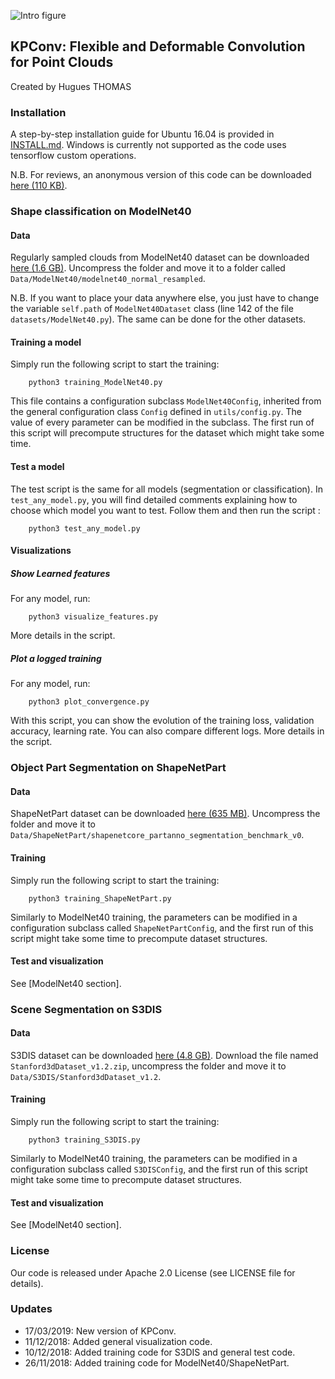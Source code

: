 
![Intro figure](https://github.com/HuguesTHOMAS/KPConv/doc/KPConv_intro.png)

## KPConv: Flexible and Deformable Convolution for Point Clouds

Created by Hugues THOMAS

### Installation

A step-by-step installation guide for Ubuntu 16.04 is provided in [INSTALL.md](./INSTALL.md). Windows is currently not supported as the code uses tensorflow custom operations.

N.B. For reviews, an anonymous version of this code can be downloaded <a href="https://drive.google.com/open?id=1s1KuCC3hQAy_nzFZGh1VXCfx5868itIl">here (110 KB)</a>.

### Shape classification on ModelNet40

#### Data

Regularly sampled clouds from ModelNet40 dataset can be downloaded <a href="https://shapenet.cs.stanford.edu/media/modelnet40_normal_resampled.zip">here (1.6 GB)</a>. Uncompress the folder and move it to a folder called `Data/ModelNet40/modelnet40_normal_resampled`.

N.B. If you want to place your data anywhere else, you just have to change the variable `self.path` of `ModelNet40Dataset` class (line 142 of the file `datasets/ModelNet40.py`). The same can be done for the other datasets.

#### Training a model

Simply run the following script to start the training:

        python3 training_ModelNet40.py
        
This file contains a configuration subclass `ModelNet40Config`, inherited from the general configuration class `Config` defined in `utils/config.py`. The value of every parameter can be modified in the subclass. The first run of this script will precompute structures for the dataset which might take some time.

#### Test a model

The test script is the same for all models (segmentation or classification). In `test_any_model.py`, you will find detailed comments explaining how to choose which model you want to test. Follow them and then run the script :

        python3 test_any_model.py

#### Visualizations

##### Show Learned features

For any model, run:

        python3 visualize_features.py
        
More details in the script.
        
##### Plot a logged training

For any model, run:

        python3 plot_convergence.py
        
With this script, you can show the evolution of the training loss, validation accuracy, learning rate. You can also compare different logs. More details in the script.

### Object Part Segmentation on ShapeNetPart

#### Data

ShapeNetPart dataset can be downloaded <a href="https://shapenet.cs.stanford.edu/ericyi/shapenetcore_partanno_segmentation_benchmark_v0.zip">here (635 MB)</a>. Uncompress the folder and move it to `Data/ShapeNetPart/shapenetcore_partanno_segmentation_benchmark_v0`.

#### Training

Simply run the following script to start the training:

        python3 training_ShapeNetPart.py
        
Similarly to ModelNet40 training, the parameters can be modified in a configuration subclass called `ShapeNetPartConfig`, and the first run of this script might take some time to precompute dataset structures.

#### Test and visualization

See [ModelNet40 section].

### Scene Segmentation on S3DIS

#### Data

S3DIS dataset can be downloaded <a href="https://goo.gl/forms/4SoGp4KtH1jfRqEj2">here (4.8 GB)</a>. Download the file named `Stanford3dDataset_v1.2.zip`, uncompress the folder and move it to `Data/S3DIS/Stanford3dDataset_v1.2`.

#### Training

Simply run the following script to start the training:

        python3 training_S3DIS.py
        
Similarly to ModelNet40 training, the parameters can be modified in a configuration subclass called `S3DISConfig`, and the first run of this script might take some time to precompute dataset structures.

#### Test and visualization

See [ModelNet40 section].

### License
Our code is released under Apache 2.0 License (see LICENSE file for details).

### Updates
* 17/03/2019: New version of KPConv.
* 11/12/2018: Added general visualization code.
* 10/12/2018: Added training code for S3DIS and general test code.
* 26/11/2018: Added training code for ModelNet40/ShapeNetPart.
